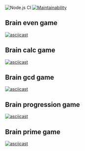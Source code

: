![Node.js CI](https://github.com/YuliyaYakutsik/frontend-project-lvl1/workflows/Node.js%20CI/badge.svg)
[![Maintainability](https://api.codeclimate.com/v1/badges/0edfbe0ecca263b72212/maintainability)](https://codeclimate.com/github/YuliyaYakutsik/frontend-project-lvl1/maintainability)

## Brain even game
[![asciicast](https://asciinema.org/a/y9Iue6JxoyH3mOLzXxJGJ224B.svg)](https://asciinema.org/a/y9Iue6JxoyH3mOLzXxJGJ224B)

## Brain calc game
[![asciicast](https://asciinema.org/a/y4JvgJR3vzEHtRRm0laaAY4so.svg)](https://asciinema.org/a/y4JvgJR3vzEHtRRm0laaAY4so)

## Brain gcd game
[![asciicast](https://asciinema.org/a/YzXtWp4jWZWkc4ZLMSjUCBHTm.svg)](https://asciinema.org/a/YzXtWp4jWZWkc4ZLMSjUCBHTm)

## Brain progression game
[![asciicast](https://asciinema.org/a/Lq29cljxPZgaJ37FtbGTyDdAM.svg)](https://asciinema.org/a/Lq29cljxPZgaJ37FtbGTyDdAM)

## Brain prime game
[![asciicast](https://asciinema.org/a/0T3EcSAWnC1NItZoZcZZaZQ82.svg)](https://asciinema.org/a/0T3EcSAWnC1NItZoZcZZaZQ82)